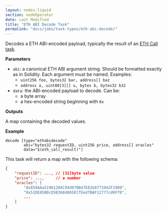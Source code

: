 ```yaml
---
layout: nodes.liquid
section: nodeOperator
date: Last Modified
title: "ETH ABI Decode Task"
permalink: "docs/jobs/task-types/eth-abi-decode/"
---
```


Decodes a ETH ABI-encoded payload, typically the result of an [ETH Call task](/docs/jobs/task-types/eth-call/).

**Parameters**

- `abi`: a canonical ETH ABI argument string. Should be formatted exactly as in Solidity. Each argument must be named. Examples:
    - `uint256 foo, bytes32 bar, address[] baz`
    - `address a, uint80[3][] u, bytes b, bytes32 b32`
- `data`: the ABI-encoded payload to decode. Can be:
    - a byte array
    - a hex-encoded string beginning with `0x`

**Outputs**

A map containing the decoded values.

**Example**

```jpv2
decode [type="ethabidecode"
        abi="bytes32 requestID, uint256 price, address[] oracles"
        data="$(eth_call_result)"]
```

This task will return a map with the following schema:

```json
{
    "requestID": ..., // [32]byte value
    "price": ...,     // a number
    "oracles": [
        "0x859AAa51961284C94d970B47E82b8771942F1980",
        "0x51DE85B0cD5B3684865ECfEedfBAF12777cd0Ff8",
        ...
    ]
}
```
